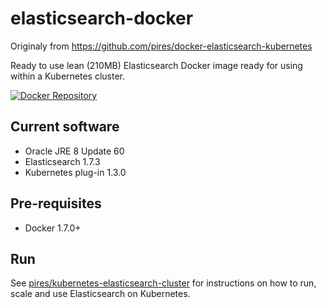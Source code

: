 # elasticsearch-docker

Originaly from https://github.com/pires/docker-elasticsearch-kubernetes

Ready to use lean (210MB) Elasticsearch Docker image ready for using within a Kubernetes cluster.

[![Docker Repository](https://hub.docker.com/r/maxwayt/elasticsearch/ "Docker Repository ")](https://hub.docker.com/r/maxwayt/elasticsearch/)

## Current software

* Oracle JRE 8 Update 60
* Elasticsearch 1.7.3
* Kubernetes plug-in 1.3.0

## Pre-requisites

* Docker 1.7.0+

## Run

See [pires/kubernetes-elasticsearch-cluster](https://github.com/pires/kubernetes-elasticsearch-cluster) for instructions on how to run, scale and use Elasticsearch on Kubernetes.
